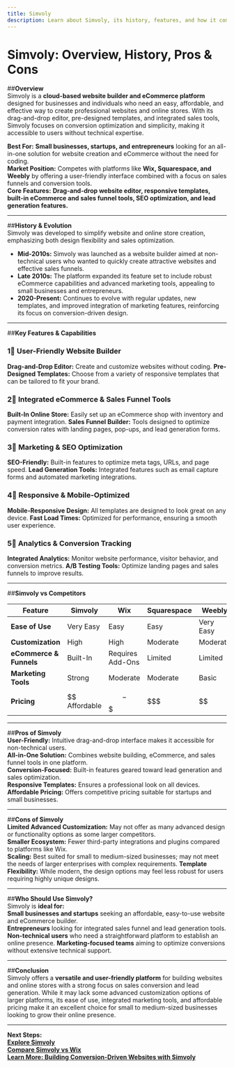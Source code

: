 ```yaml
---
title: Simvoly
description: Learn about Simvoly, its history, features, and how it compares to other website builders and eCommerce platforms.
---
```


# **Simvoly: Overview, History, Pros & Cons**

##**Overview**  
Simvoly is a **cloud-based website builder and eCommerce platform** designed for businesses and individuals who need an easy, affordable, and effective way to create professional websites and online stores. With its drag-and-drop editor, pre-designed templates, and integrated sales tools, Simvoly focuses on conversion optimization and simplicity, making it accessible to users without technical expertise.

 **Best For:** **Small businesses, startups, and entrepreneurs** looking for an all-in-one solution for website creation and eCommerce without the need for coding.  
 **Market Position:** Competes with platforms like **Wix, Squarespace, and Weebly** by offering a user-friendly interface combined with a focus on sales funnels and conversion tools.  
 **Core Features:** **Drag-and-drop website editor, responsive templates, built-in eCommerce and sales funnel tools, SEO optimization, and lead generation features.**

---

##**History & Evolution**  
Simvoly was developed to simplify website and online store creation, emphasizing both design flexibility and sales optimization.

- **Mid-2010s:** Simvoly was launched as a website builder aimed at non-technical users who wanted to quickly create attractive websites and effective sales funnels.
- **Late 2010s:** The platform expanded its feature set to include robust eCommerce capabilities and advanced marketing tools, appealing to small businesses and entrepreneurs.
- **2020-Present:** Continues to evolve with regular updates, new templates, and improved integration of marketing features, reinforcing its focus on conversion-driven design.

---

##**Key Features & Capabilities**

### **1⃣ User-Friendly Website Builder**
 **Drag-and-Drop Editor:** Create and customize websites without coding.
 **Pre-Designed Templates:** Choose from a variety of responsive templates that can be tailored to fit your brand.

### **2⃣ Integrated eCommerce & Sales Funnel Tools**
 **Built-In Online Store:** Easily set up an eCommerce shop with inventory and payment integration.
 **Sales Funnel Builder:** Tools designed to optimize conversion rates with landing pages, pop-ups, and lead generation forms.

### **3⃣ Marketing & SEO Optimization**
 **SEO-Friendly:** Built-in features to optimize meta tags, URLs, and page speed.
 **Lead Generation Tools:** Integrated features such as email capture forms and automated marketing integrations.

### **4⃣ Responsive & Mobile-Optimized**
 **Mobile-Responsive Design:** All templates are designed to look great on any device.
 **Fast Load Times:** Optimized for performance, ensuring a smooth user experience.

### **5⃣ Analytics & Conversion Tracking**
 **Integrated Analytics:** Monitor website performance, visitor behavior, and conversion metrics.
 **A/B Testing Tools:** Optimize landing pages and sales funnels to improve results.

---

##**Simvoly vs Competitors**

| Feature                   | Simvoly         | Wix              | Squarespace      | Weebly          |
|---------------------------|-----------------|------------------|------------------|-----------------|
| **Ease of Use**           |  Very Easy    |  Easy          |  Easy          |  Very Easy    |
| **Customization**         |  High         |  High          |  Moderate      |  Moderate     |
| **eCommerce & Funnels**   |  Built-In     |  Requires Add-Ons|  Limited       |  Limited      |
| **Marketing Tools**       |  Strong       |  Moderate      |  Moderate      |  Basic        |
| **Pricing**               | $$ Affordable   | $$-$$$          | $$$              | $$              |

---

##**Pros of Simvoly**  
 **User-Friendly:** Intuitive drag-and-drop interface makes it accessible for non-technical users.  
 **All-in-One Solution:** Combines website building, eCommerce, and sales funnel tools in one platform.  
 **Conversion-Focused:** Built-in features geared toward lead generation and sales optimization.  
 **Responsive Templates:** Ensures a professional look on all devices.  
 **Affordable Pricing:** Offers competitive pricing suitable for startups and small businesses.

---

##**Cons of Simvoly**  
 **Limited Advanced Customization:** May not offer as many advanced design or functionality options as some larger competitors.  
 **Smaller Ecosystem:** Fewer third-party integrations and plugins compared to platforms like Wix.  
 **Scaling:** Best suited for small to medium-sized businesses; may not meet the needs of larger enterprises with complex requirements.
 **Template Flexibility:** While modern, the design options may feel less robust for users requiring highly unique designs.

---

##**Who Should Use Simvoly?**  
Simvoly is **ideal for:**  
 **Small businesses and startups** seeking an affordable, easy-to-use website and eCommerce builder.  
 **Entrepreneurs** looking for integrated sales funnel and lead generation tools.  
 **Non-technical users** who need a straightforward platform to establish an online presence.
 **Marketing-focused teams** aiming to optimize conversions without extensive technical support.

---

##**Conclusion**  
Simvoly offers a **versatile and user-friendly platform** for building websites and online stores with a strong focus on sales conversion and lead generation. While it may lack some advanced customization options of larger platforms, its ease of use, integrated marketing tools, and affordable pricing make it an excellent choice for small to medium-sized businesses looking to grow their online presence.

---

 **Next Steps:**  
 **[Explore Simvoly](https://www.simvoly.com/)**  
 **[Compare Simvoly vs Wix](#)**  
 **[Learn More: Building Conversion-Driven Websites with Simvoly](#)**
